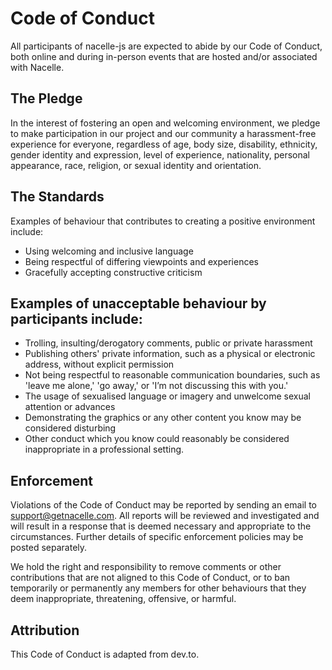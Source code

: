# Code of Conduct
All participants of nacelle-js are expected to abide by our Code of Conduct, both online and during in-person events that are hosted and/or associated with Nacelle.

## The Pledge
In the interest of fostering an open and welcoming environment, we pledge to make participation in our project and our community a harassment-free experience for everyone, regardless of age, body size, disability, ethnicity, gender identity and expression, level of experience, nationality, personal appearance, race, religion, or sexual identity and orientation.

## The Standards
Examples of behaviour that contributes to creating a positive environment include:

- Using welcoming and inclusive language
- Being respectful of differing viewpoints and experiences
- Gracefully accepting constructive criticism

## Examples of unacceptable behaviour by participants include:

- Trolling, insulting/derogatory comments, public or private harassment
- Publishing others' private information, such as a physical or electronic address, without explicit permission
- Not being respectful to reasonable communication boundaries, such as 'leave me alone,' 'go away,' or 'I’m not discussing this with you.'
- The usage of sexualised language or imagery and unwelcome sexual attention or advances
- Demonstrating the graphics or any other content you know may be considered disturbing
- Other conduct which you know could reasonably be considered inappropriate in a professional setting.

## Enforcement
Violations of the Code of Conduct may be reported by sending an email to support@getnacelle.com. All reports will be reviewed and investigated and will result in a response that is deemed necessary and appropriate to the circumstances. Further details of specific enforcement policies may be posted separately.

We hold the right and responsibility to remove comments or other contributions that are not aligned to this Code of Conduct, or to ban temporarily or permanently any members for other behaviours that they deem inappropriate, threatening, offensive, or harmful.

## Attribution
This Code of Conduct is adapted from dev.to.
